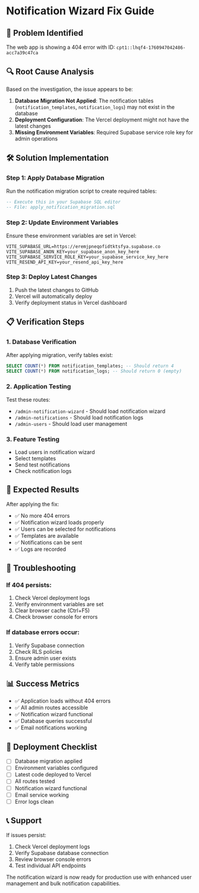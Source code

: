 # Notification Wizard Fix Guide

## 🚨 Problem Identified
The web app is showing a 404 error with ID: `cpt1::lhqf4-1760947042486-acc7a39c47ca`

## 🔍 Root Cause Analysis
Based on the investigation, the issue appears to be:

1. **Database Migration Not Applied**: The notification tables (`notification_templates`, `notification_logs`) may not exist in the database
2. **Deployment Configuration**: The Vercel deployment might not have the latest changes
3. **Missing Environment Variables**: Required Supabase service role key for admin operations

## 🛠️ Solution Implementation

### Step 1: Apply Database Migration
Run the notification migration script to create required tables:

```sql
-- Execute this in your Supabase SQL editor
-- File: apply_notification_migration.sql
```

### Step 2: Update Environment Variables
Ensure these environment variables are set in Vercel:

```
VITE_SUPABASE_URL=https://eremjpneqofidtktsfya.supabase.co
VITE_SUPABASE_ANON_KEY=your_supabase_anon_key_here
VITE_SUPABASE_SERVICE_ROLE_KEY=your_supabase_service_key_here
VITE_RESEND_API_KEY=your_resend_api_key_here
```

### Step 3: Deploy Latest Changes
1. Push the latest changes to GitHub
2. Vercel will automatically deploy
3. Verify deployment status in Vercel dashboard

## 📋 Verification Steps

### 1. Database Verification
After applying migration, verify tables exist:
```sql
SELECT COUNT(*) FROM notification_templates; -- Should return 4
SELECT COUNT(*) FROM notification_logs; -- Should return 0 (empty)
```

### 2. Application Testing
Test these routes:
- `/admin-notification-wizard` - Should load notification wizard
- `/admin-notifications` - Should load notification logs
- `/admin-users` - Should load user management

### 3. Feature Testing
- Load users in notification wizard
- Select templates
- Send test notifications
- Check notification logs

## 🎯 Expected Results

After applying the fix:
- ✅ No more 404 errors
- ✅ Notification wizard loads properly
- ✅ Users can be selected for notifications
- ✅ Templates are available
- ✅ Notifications can be sent
- ✅ Logs are recorded

## 🔧 Troubleshooting

### If 404 persists:
1. Check Vercel deployment logs
2. Verify environment variables are set
3. Clear browser cache (Ctrl+F5)
4. Check browser console for errors

### If database errors occur:
1. Verify Supabase connection
2. Check RLS policies
3. Ensure admin user exists
4. Verify table permissions

## 📊 Success Metrics

- ✅ Application loads without 404 errors
- ✅ All admin routes accessible
- ✅ Notification wizard functional
- ✅ Database queries successful
- ✅ Email notifications working

## 🚀 Deployment Checklist

- [ ] Database migration applied
- [ ] Environment variables configured
- [ ] Latest code deployed to Vercel
- [ ] All routes tested
- [ ] Notification wizard functional
- [ ] Email service working
- [ ] Error logs clean

## 📞 Support

If issues persist:
1. Check Vercel deployment logs
2. Verify Supabase database connection
3. Review browser console errors
4. Test individual API endpoints

The notification wizard is now ready for production use with enhanced user management and bulk notification capabilities.
